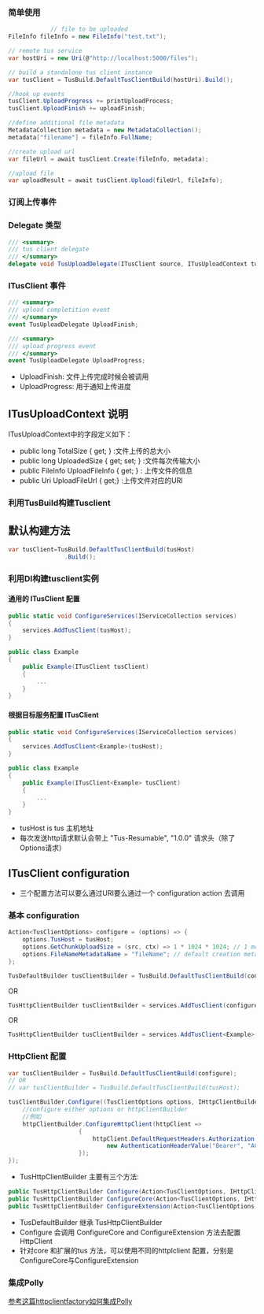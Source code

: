 ### 简单使用
```C#
            // file to be uploaded
FileInfo fileInfo = new FileInfo("test.txt");

// remote tus service
var hostUri = new Uri(@"http://localhost:5000/files");

// build a standalone tus client instance
var tusClient = TusBuild.DefaultTusClientBuild(hostUri).Build();

//hook up events
tusClient.UploadProgress += printUploadProcess;
tusClient.UploadFinish += uploadFinish;

//define additional file metadata 
MetadataCollection metadata = new MetadataCollection();
metadata["filename"] = fileInfo.FullName;

//create upload url
var fileUrl = await tusClient.Create(fileInfo, metadata);

//upload file
var uploadResult = await tusClient.Upload(fileUrl, fileInfo);

```
### 订阅上传事件
### Delegate 类型
```C#
/// <summary>
/// tus client delegate
/// </summary>
delegate void TusUploadDelegate(ITusClient source, ITusUploadContext tusUploadContext);
```
### ITusClient 事件
```C#
/// <summary>
/// upload completition event
/// </summary>
event TusUploadDelegate UploadFinish;

/// <summary>
/// upload progress event
/// </summary>
event TusUploadDelegate UploadProgress;
```

* UploadFinish: 文件上传完成时候会被调用
* UploadProgress: 用于通知上传进度


## ITusUploadContext 说明

ITusUploadContext中的字段定义如下：

* public   long TotalSize { get; }          :文件上传的总大小
* public   long UploadedSize { get; set; }  :文件每次传输大小
* public  FileInfo UploadFileInfo { get; }  : 上传文件的信息
* public  Uri UploadFileUrl { get;}         :上传文件对应的URl

### 利用TusBuild构建Tusclient

## 默认构建方法
```C#
var tusClient=TusBuild.DefaultTusClientBuild(tusHost)
                .Build();
```
###  利用DI构建tusclient实例

#### 通用的 ITusClient 配置
```C#
public static void ConfigureServices(IServiceCollection services)
{
    services.AddTusClient(tusHost);
}
```
```C#
public class Example
{
    public Example(ITusClient tusClient) 
    {
        ...
    }
}
```

#### 根据目标服务配置 ITusClient 
```C#
public static void ConfigureServices(IServiceCollection services)
{
    services.AddTusClient<Example>(tusHost);
}
```
```C#
public class Example
{
    public Example(ITusClient<Example> tusClient) 
    {
        ...
    }
}
```
* tusHost is tus 主机地址
* 每次发送http请求默认会带上 "Tus-Resumable", "1.0.0" 请求头（除了Options请求）

## ITusClient configuration

* 三个配置方法可以要么通过URI要么通过一个 configuration action 去调用

### 基本 configuration
```C#
Action<TusClientOptions> configure = (options) => {
    options.TusHost = tusHost;
    options.GetChunkUploadSize = (src, ctx) => 1 * 1024 * 1024; // 1 mega byte per upload request
    options.FileNameMetadataName = "fileName"; // default creation metadata
};
```
```C#
TusDefaultBuilder tusClientBuilder = TusBuild.DefaultTusClientBuild(configure);
```
OR
```C#
TusHttpClientBuilder tusClientBuilder = services.AddTusClient(configure);
```
OR
```C#
TusHttpClientBuilder tusClientBuilder = services.AddTusClient<Example>(configure);
```
### HttpClient 配置
```C#
var tusClientBuilder = TusBuild.DefaultTusClientBuild(configure);
// OR
// var tusClientBuilder = TusBuild.DefaultTusClientBuild(tusHost);

tusClientBuilder.Configure((TusClientOptions options, IHttpClientBuilder httpClientBuilder) => {
    //configure either options or httpClientBuilder
    //例如
    httpClientBuilder.ConfigureHttpClient(httpClient =>
                    {
                        httpClient.DefaultRequestHeaders.Authorization =
                            new AuthenticationHeaderValue("Bearer", "ACCESS_TOKEN");
                    });
});
```
* TusHttpClientBuilder 主要有三个方法:
```C#
public TusHttpClientBuilder Configure(Action<TusClientOptions, IHttpClientBuilder> builder);
public TusHttpClientBuilder ConfigureCore(Action<TusClientOptions, IHttpClientBuilder> builder);
public TusHttpClientBuilder ConfigureExtension(Action<TusClientOptions, IHttpClientBuilder> builder);
```
* TusDefaultBuilder 继承 TusHttpClientBuilder
* Configure 会调用  ConfigureCore and ConfigureExtension 方法去配置HttpClient 
* 针对core 和扩展的tus 方法，可以使用不同的httplclient 配置，分别是 ConfigureCore与ConfigureExtension
### 集成Polly
[参考这篇httpclientfactory如何集成Polly](https://docs.microsoft.com/en-us/aspnet/core/fundamentals/http-requests?view=aspnetcore-3.0#use-polly-based-handlers)
